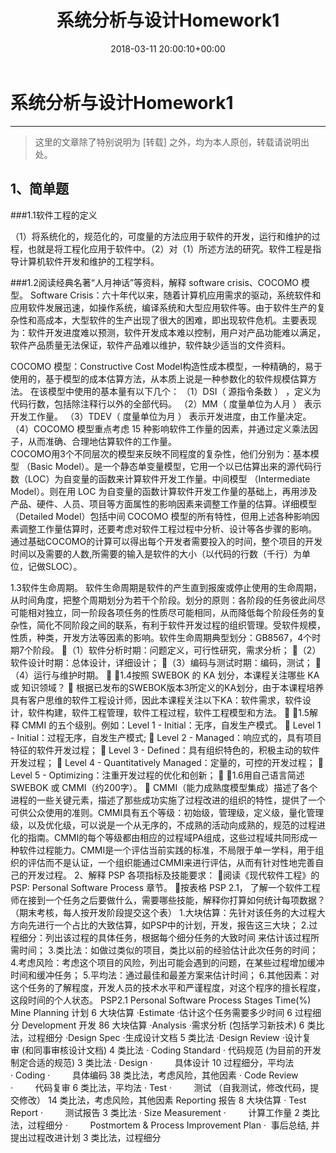 ﻿---
layout: post
title: 系统分析与设计Homework1
date: 2018-03-11 20:00:10+00:00
categories: 日志
tags: 博客
---

# 系统分析与设计Homework1

------
> 这里的文章除了特别说明为 [转载] 之外，均为本人原创，转载请说明出处。

## 1、简单题
###1.1软件工程的定义

（1）将系统化的，规范化的，可度量的方法应用于软件的开发，运行和维护的过程，也就是将工程化应用于软件中。（2）对（1）所述方法的研究。软件工程是指导计算机软件开发和维护的工程学科。


###1.2阅读经典名著“人月神话”等资料，解释 software crisis、COCOMO 模型。
   Software Crisis：六十年代以来，随着计算机应用需求的驱动，系统软件和应用软件发展迅速，如操作系统，编译系统和大型应用软件等。由于软件生产的复杂性和高成本，大型软件的生产出现了很大的困难，即出现软件危机。主要表现为：软件开发进度难以预测，软件开发成本难以控制，用户对产品功能难以满足，软件产品质量无法保证，软件产品难以维护，软件缺少适当的文件资料。

   COCOMO 模型：Constructive Cost Model构造性成本模型，一种精确的，易于使用的，基于模型的成本估算方法，从本质上说是一种参数化的软件规模估算方法。
   在该模型中使用的基本量有以下几个： （1）DSI（ 源指令条数 ） ，定义为代码行数，包括除注释行以外的全部代码。 （2）MM（ 度量单位为人月 ） 表示开发工作量。 （3）TDEV（ 度量单位为月 ） 表示开发进度，由工作量决定。 （4）COCOMO 模型重点考虑 15 种影响软件工作量的因素，并通过定义乘法因子，从而准确、合理地估算软件的工作量。   
   COCOMO用3个不同层次的模型来反映不同程度的复杂性，他们分别为：基本模型 （Basic Model）。是一个静态单变量模型，它用一个以已估算出来的源代码行数（LOC）为自变量的函数来计算软件开发工作量。中间模型 （Intermediate Model）。则在用 LOC 为自变量的函数计算软件开发工作量的基础上，再用涉及产品、硬件、人员、项目等方面属性的影响因素来调整工作量的估算。详细模型 （Detailed Model）包括中间 COCOMO 模型的所有特性，但用上述各种影响因素调整工作量估算时，还要考虑对软件工程过程中分析、设计等各步骤的影响。
    通过基础COCOMO的计算可以得出每个开发者需要投入的时间，整个项目的开发时间以及需要的人数,所需要的输入是软件的大小（以代码的行数（千行）为单位，记做SLOC）。

1.3软件生命周期。
   软件生命周期是软件的产生直到报废或停止使用的生命周期，从时间角度，把整个周期划分为若干个阶段。划分的原则：各阶段的任务彼此间尽可能相对独立，同一阶段各项任务的性质尽可能相同，从而降低每个阶段任务的复杂性，简化不同阶段之间的联系，有利于软件开发过程的组织管理。受软件规模，性质，种类，开发方法等因素的影响。软件生命周期典型划分：GB8567，4个时期7个阶段。
（1）软件分析时期：问题定义，可行性研究，需求分析；
（2）软件设计时期：总体设计，详细设计；
（3）编码与测试时期：编码，测试；
（4）运行与维护时期。

1.4按照 SWEBOK 的 KA 划分，本课程关注哪些 KA 或 知识领域？
    根据已发布的SWEBOK版本3所定义的KA划分，由于本课程培养具有客户思维的软件工程设计师，因此本课程关注以下KA：软件需求，软件设计，软件构建，软件工程管理，软件工程过程，软件工程模型和方法。

1.5解释 CMMI 的五个级别。例如：Level 1 - Initial：无序，自发生产模式。
    Level 1 - Initial：过程无序，自发生产模式;
    Level 2 - Managed：响应式的，具有项目特征的软件开发过程；
    Level 3 - Defined：具有组织特色的，积极主动的软件开发过程；
    Level 4 - Quantitatively Managed：定量的，可控的开发过程；
    Level 5 - Optimizing：注重开发过程的优化和创新；

1.6用自己语言简述 SWEBOK 或 CMMI（约200字）。
    CMMI（能力成熟度模型集成）描述了各个进程的一些关键元素，描述了那些成功实施了过程改进的组织的特性，提供了一个可供公众使用的准则。CMMI具有五个等级：初始级，管理级，定义级，量化管理级，以及优化级，可以说是一个从无序的，不成熟的活动向成熟的，规范的过程进化的指南。CMMI的每个等级都由相应的过程域PA组成，这些过程域共同形成一种软件过程能力。CMMI是一个评估当前实践的标准，不局限于单一学科，用于组织的评估而不是认证，一个组织能通过CMMI来进行评估，从而有针对性地完善自己的开发过程。
2、解释 PSP 各项指标及技能要求：
阅读《现代软件工程》的 PSP: Personal Software Process 章节。
按表格 PSP 2.1， 了解一个软件工程师在接到一个任务之后要做什么，需要哪些技能，解释你打算如何统计每项数据？ （期末考核，每人按开发阶段提交这个表）
1.大块估算：先针对该任务的大过程大方向先进行一个占比的大致估算，如PSP中的计划，开发，报告这三大块；
2.过程细分：列出该过程的具体任务，根据每个细分任务的大致时间  来估计该过程所需时间；
3.类比法：如做过类似的项目，类比以前的经验估计此次任务的时间；
4.考虑风险：考虑这个项目的风险，列出可能会遇到的问题，在某些过程增加缓冲时间和缓冲任务；
5.平均法：通过最佳和最差方案来估计时间；
6.其他因素：对这个任务的了解程度，开发人员的技术水平和严谨程度，对这个程序的擅长程度，这段时间的个人状态。
PSP2.1	Personal Software Process Stages	Time(%) Mine
Planning	计划	6  大块估算
·Estimate	·估计这个任务需要多少时间	6  过程细分
Development	开发	86 大块估算
·Analysis	·需求分析 (包括学习新技术)	6  类比法，过程细分
·Design Spec	·生成设计文档	5  类比法
·Design Review	·设计复审 (和同事审核设计文档)	4  类比法
· Coding Standard	· 代码规范 (为目前的开发制定合适的规范)	3  类比法
·  Design	·         具体设计	10  过程细分，平均法
· Coding	·         具体编码	38  类比法，考虑风险，其他因素
· Code Review	·         代码复审	6  类比法，平均法
· Test	·         测试
（自我测试，修改代码，提交修改）	14  类比法，考虑风险，其他因素
Reporting	报告	8  大块估算
· Test Report	·         测试报告	3  类比法
· Size Measurement	·         计算工作量	2  类比法，过程细分
·         Postmortem & Process Improvement Plan	·  事后总结, 并提出过程改进计划	3  类比法，过程细分



